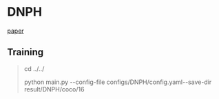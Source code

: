 # DNPH
[paper](https://dl.acm.org/doi/10.1145/3643639)

## Training
>cd ../../
>
> python main.py --config-file configs/DNPH/config.yaml--save-dir result/DNPH/coco/16
